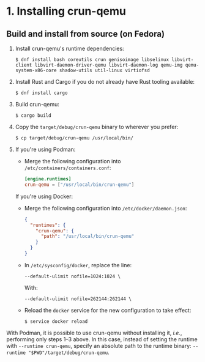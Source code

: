 # 1. Installing crun-qemu

## Build and install from source (on Fedora)

1. Install crun-qemu's runtime dependencies:

   ```console
   $ dnf install bash coreutils crun genisoimage libselinux libvirt-client libvirt-daemon-driver-qemu libvirt-daemon-log qemu-img qemu-system-x86-core shadow-utils util-linux virtiofsd
   ```

2. Install Rust and Cargo if you do not already have Rust tooling available:

   ```console
   $ dnf install cargo
   ```

3. Build crun-qemu:

   ```console
   $ cargo build
   ```

4. Copy the `target/debug/crun-qemu` binary to wherever you prefer:

   ```console
   $ cp target/debug/crun-qemu /usr/local/bin/
   ```

5. If you're using Podman:

     - Merge the following configuration into `/etc/containers/containers.conf`:

       ```toml
       [engine.runtimes]
       crun-qemu = ["/usr/local/bin/crun-qemu"]
       ```

   If you're using Docker:

     - Merge the following configuration into `/etc/docker/daemon.json`:

       ```json
       {
         "runtimes": {
           "crun-qemu": {
             "path": "/usr/local/bin/crun-qemu"
           }
         }
       }
       ```

     - In `/etc/sysconfig/docker`, replace the line:

       ```
       --default-ulimit nofile=1024:1024 \
       ```

       With:

       ```
       --default-ulimit nofile=262144:262144 \
       ```

     - Reload the `docker` service for the new configuration to take effect:

       ```console
       $ service docker reload
       ```

With Podman, it is possible to use crun-qemu without installing it, *i.e.*,
performing only steps 1–3 above. In this case, instead of setting the runtime
with `--runtime crun-qemu`, specify an absolute path to the runtime binary:
`--runtime "$PWD"/target/debug/crun-qemu`.
